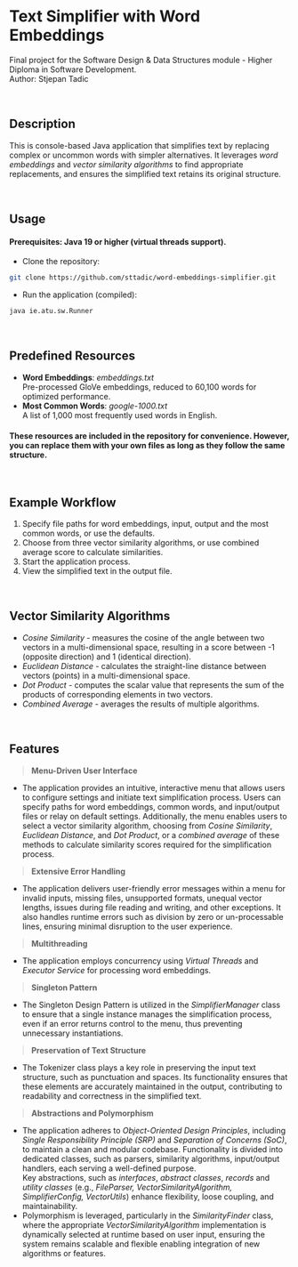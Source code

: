 # Text Simplifier with Word Embeddings
Final project for the Software Design & Data Structures module - Higher Diploma in Software Development. <br>
Author: Stjepan Tadic

<br>

## Description
This is console-based Java application that simplifies text by replacing complex or uncommon words with simpler alternatives. It leverages *word embeddings* and *vector similarity algorithms* to find appropriate replacements, and ensures the simplified text retains its original structure.

<br>

## Usage
#### Prerequisites: Java 19 or higher (virtual threads support).
- Clone the repository:
```bash
git clone https://github.com/sttadic/word-embeddings-simplifier.git
```

- Run the application (compiled):
```bash
java ie.atu.sw.Runner
```
<br>

## Predefined Resources
- **Word Embeddings**:  *embeddings.txt* <br>
Pre-processed GloVe embeddings, reduced to 60,100 words for optimized performance.
- **Most Common Words**:  *google-1000.txt* <br>
A list of 1,000 most frequently used words in English.
#### These resources are included in the repository for convenience. However, you can replace them with your own files as long as they follow the same structure.

<br>

## Example Workflow
1. Specify file paths for word embeddings, input, output and the most common words, or use the defaults.
2. Choose from three vector similarity algorithms, or use combined average score to calculate similarities.
3. Start the application process.
4. View the simplified text in the output file.

<br>

## Vector Similarity Algorithms
- *Cosine Similarity* - measures the cosine of the angle between two vectors in a multi-dimensional space, resulting in a score between -1 (opposite direction) and 1 (identical direction).
- *Euclidean Distance* - calculates the straight-line distance between vectors (points) in a multi-dimensional space.
- *Dot Product* - computes the scalar value that represents the sum of the products of corresponding elements in two vectors.
- *Combined Average* - averages the results of multiple algorithms.

<br>

## Features
> **Menu-Driven User Interface** <br>
- The application provides an intuitive, interactive menu that allows users to configure settings and initiate text simplification process. Users can specify paths for word embeddings, common words, and input/output files or relay on default settings. Additionally, the menu enables users to select a vector similarity algorithm, choosing from *Cosine Similarity*, *Euclidean Distance*, and *Dot Product*, or a *combined average* of these methods to calculate similarity scores required for the simplification process.

> **Extensive Error Handling** <br>
- The application delivers user-friendly error messages within a menu for invalid inputs, missing files, unsupported formats, unequal vector lengths, issues during file reading and writing, and other exceptions. It also handles runtime errors such as division by zero or un-processable lines, ensuring minimal disruption to the user experience.

> **Multithreading** <br>
- The application employs concurrency using *Virtual Threads* and *Executor Service* for processing word embeddings.

> **Singleton Pattern** <br> 
- The Singleton Design Pattern is utilized in the *SimplifierManager* class to ensure that a single instance manages the simplification process, even if an error returns control to the menu, thus preventing unnecessary instantiations.

> **Preservation of Text Structure** <br>
- The Tokenizer class plays a key role in preserving the input text structure, such as punctuation and spaces. Its functionality ensures that these elements are accurately maintained in the output, contributing to readability and correctness in the simplified text.

> **Abstractions and Polymorphism** <br> 
- The application adheres to *Object-Oriented Design Principles*, including *Single Responsibility Principle (SRP)* and *Separation of Concerns (SoC)*, to maintain a clean and modular codebase. Functionality is divided into dedicated classes, such as parsers, similarity algorithms, input/output handlers, each serving a well-defined purpose.<br>Key abstractions, such as *interfaces*, *abstract classes*, *records* and *utility classes* (e.g., *FileParser, VectorSimilarityAlgorithm, SimplifierConfig, VectorUtils*) enhance flexibility, loose coupling, and maintainability.
- Polymorphism is leveraged, particularly in the *SimilarityFinder* class, where the appropriate *VectorSimilarityAlgorithm* implementation is dynamically selected at runtime based on user input, ensuring the system remains scalable and flexible enabling integration of new algorithms or features.
